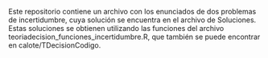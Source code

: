 Este repositorio contiene un archivo con los enunciados de dos problemas de incertidumbre, cuya solución se encuentra en el archivo de Soluciones.
Estas soluciones se obtienen utilizando las funciones del archivo teoriadecision_funciones_incertidumbre.R, que también se puede encontrar en 
calote/TDecisionCodigo.
